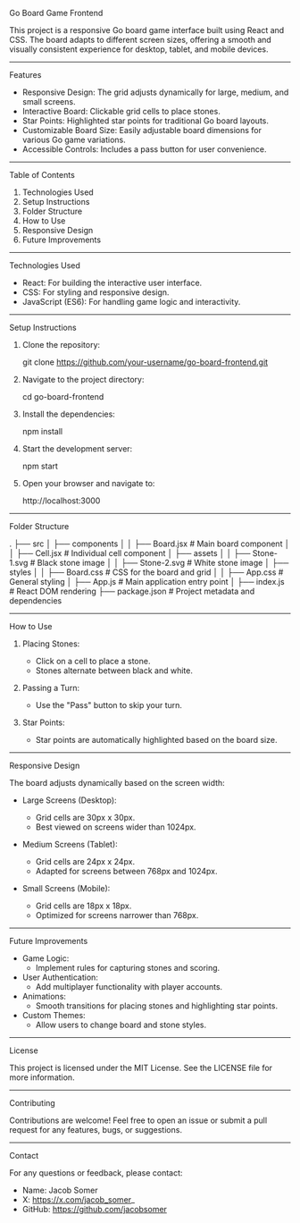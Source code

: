 
Go Board Game Frontend

This project is a responsive Go board game interface built using React and CSS. The board adapts to different screen sizes, offering a smooth and visually consistent experience for desktop, tablet, and mobile devices.

---

Features

- Responsive Design: The grid adjusts dynamically for large, medium, and small screens.
- Interactive Board: Clickable grid cells to place stones.
- Star Points: Highlighted star points for traditional Go board layouts.
- Customizable Board Size: Easily adjustable board dimensions for various Go game variations.
- Accessible Controls: Includes a pass button for user convenience.

---

Table of Contents

1. Technologies Used
2. Setup Instructions
3. Folder Structure
4. How to Use
5. Responsive Design
6. Future Improvements

---

Technologies Used

- React: For building the interactive user interface.
- CSS: For styling and responsive design.
- JavaScript (ES6): For handling game logic and interactivity.

---

Setup Instructions

1. Clone the repository:

   git clone https://github.com/your-username/go-board-frontend.git

2. Navigate to the project directory:

   cd go-board-frontend

3. Install the dependencies:

   npm install

4. Start the development server:

   npm start

5. Open your browser and navigate to:

   http://localhost:3000

---

Folder Structure

.
├── src
│   ├── components
│   │   ├── Board.jsx          # Main board component
│   │   ├── Cell.jsx           # Individual cell component
│   ├── assets
│   │   ├── Stone-1.svg        # Black stone image
│   │   ├── Stone-2.svg        # White stone image
│   ├── styles
│   │   ├── Board.css          # CSS for the board and grid
│   │   ├── App.css            # General styling
│   ├── App.js                 # Main application entry point
│   ├── index.js               # React DOM rendering
├── package.json               # Project metadata and dependencies

---

How to Use

1. Placing Stones:
   - Click on a cell to place a stone.
   - Stones alternate between black and white.

2. Passing a Turn:
   - Use the "Pass" button to skip your turn.

3. Star Points:
   - Star points are automatically highlighted based on the board size.

---

Responsive Design

The board adjusts dynamically based on the screen width:

- Large Screens (Desktop):
  - Grid cells are 30px x 30px.
  - Best viewed on screens wider than 1024px.

- Medium Screens (Tablet):
  - Grid cells are 24px x 24px.
  - Adapted for screens between 768px and 1024px.

- Small Screens (Mobile):
  - Grid cells are 18px x 18px.
  - Optimized for screens narrower than 768px.

---

Future Improvements

- Game Logic:
  - Implement rules for capturing stones and scoring.
- User Authentication:
  - Add multiplayer functionality with player accounts.
- Animations:
  - Smooth transitions for placing stones and highlighting star points.
- Custom Themes:
  - Allow users to change board and stone styles.

---

License

This project is licensed under the MIT License. See the LICENSE file for more information.

---

Contributing

Contributions are welcome! Feel free to open an issue or submit a pull request for any features, bugs, or suggestions.

---

Contact

For any questions or feedback, please contact:

- Name: Jacob Somer
- X: https://x.com/jacob_somer_
- GitHub: https://github.com/jacobsomer



